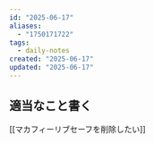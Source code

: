 ```yaml
---
id: "2025-06-17"
aliases:
  - "1750171722"
tags:
  - daily-notes
created: "2025-06-17"
updated: "2025-06-17"
---
```


## 適当なこと書く

[[マカフィーリブセーフを削除したい]]
